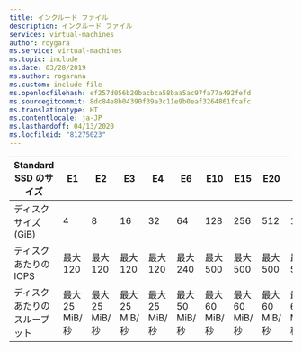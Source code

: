 ```yaml
---
title: インクルード ファイル
description: インクルード ファイル
services: virtual-machines
author: roygara
ms.service: virtual-machines
ms.topic: include
ms.date: 03/28/2019
ms.author: rogarana
ms.custom: include file
ms.openlocfilehash: ef257d056b20bacbca58baa5ac97fa77a492fefd
ms.sourcegitcommit: 8dc84e8b04390f39a3c11e9b0eaf3264861fcafc
ms.translationtype: HT
ms.contentlocale: ja-JP
ms.lasthandoff: 04/13/2020
ms.locfileid: "81275023"
---
```

| Standard SSD のサイズ | E1 | E2 | E3 | E4 | E6 | E10 | E15 | E20 | E30 | E40 | E50 | E60 | E70 | E80 |
|--------------------|----|----|----|----|----|-----|-----|-----|-----|-----|-----|------|------|------|
| ディスク サイズ (GiB) | 4 | 8 | 16 | 32 | 64 | 128 | 256 | 512 | 1,024 | 2,048 | 4,096 | 8,192 | 16,384 | 32,767 |
| ディスクあたりの IOPS | 最大 120 | 最大 120 | 最大 120 | 最大 120 | 最大 240 | 最大 500 | 最大 500 | 最大 500 | 最大 500 | 最大 500 | 最大 500 | 最大 2,000 | 最大 4,000 | 最大 6,000 |
| ディスクあたりのスループット |  最大 25 MiB/秒 | 最大 25 MiB/秒 | 最大 25 MiB/秒 | 最大 25 MiB/秒 |  最大 50 MiB/秒  |  最大 60 MiB/秒 | 最大 60 MiB/秒 | 最大 60 MiB/秒 | 最大 60 MiB/秒 | 最大 60 MiB/秒 | 最大 60 MiB/秒| 最大 400 MiB/秒 |  最大 600 MiB/秒 | 最大 750 MiB/秒 |
